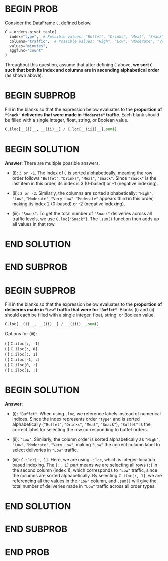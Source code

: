 # BEGIN PROB

Consider the DataFrame `C`, defined below.

```python
C = orders.pivot_table(
  index="type",  # Possible values: "Buffet", "Drinks", "Meal", "Snack"
  columns="traffic",  # Possible values: "High", "Low", "Moderate", "Very Low"
  values="minutes",
  aggfunc="count"
)
```

Throughout this question, assume that after defining `C` above, **we sort `C` such that both its index and columns are in ascending alphabetical order** (as shown above).

# BEGIN SUBPROB

Fill in the blanks so that the expression below evaluates to the **proportion of `"Snack"` deliveries that were made in `"Moderate"` traffic**. Each blank should be filled with a single integer, float, string, or Boolean value.

```python
C.iloc[__(i)__, __(ii)__] / C.loc[__(iii)__].sum()
```

# BEGIN SOLUTION

**Answer**: There are multiple possible answers.

- (i): `3 or -1`. The index of `C` is sorted alphabetically, meaning the row order follows `"Buffet"`, `"Drinks"`, `"Meal"`, `"Snack"`. Since `"Snack"` is the last item in this order, its index is 3 (0-based) or -1 (negative indexing).

- (ii): `2 or -2`. Similarly, the columns are sorted alphabetically: `"High"`, `"Low"`, `"Moderate"`, `"Very Low"`. `"Moderate"` appears third in this order, making its index 2 (0-based) or -2 (negative indexing).

- (iii): `"Snack"`. To get the total number of `"Snack"` deliveries across all traffic levels, we use `C.loc["Snack"]`. The `.sum()` function then adds up all values in that row.

# END SOLUTION

# END SUBPROB

# BEGIN SUBPROB

Fill in the blanks so that the expression below evaluates to the **proportion of deliveries made in `"Low"` traffic that were for `"Buffet"`**. Blanks (i) and (ii) should each be filled with a single integer, float, string, or Boolean value.

```python
C.loc[__(i)__, __(ii)__] / __(iii)__.sum()
```

Options for (iii):  

( ) `C.iloc[:, -1]`  
( ) `C.iloc[:, 0]`  
( ) `C.iloc[:, 1]`  
( ) `C.iloc[-1, :]`  
( ) `C.iloc[0, :]`  
( ) `C.iloc[1, :]`  

# BEGIN SOLUTION
**Answer**:
- (i): `"Buffet"`. When using `.loc`, we reference labels instead of numerical indices. Since the index represents order `"type"` and is sorted alphabetically (`"Buffet"`, `"Drinks"`, `"Meal"`, `"Snack"`), `"Buffet"` is the correct label for selecting the row corresponding to buffet orders.

- (ii): `"Low"`. Similarly, the column order is sorted alphabetically as `"High"`, `"Low"`, `"Moderate"`, `"Very Low"`, making `"Low"` the correct column label to select deliveries in `"Low"` traffic.

- (iii): `C.iloc[:, 1]`. Here, we are using `.iloc`, which is integer-location based indexing. The `[:, 1]` part means we are selecting all rows (`:`) in the second column (index 1), which corresponds to `"Low"` traffic, since the columns are sorted alphabetically. By selecting `C.iloc[:, 1]`, we are referencing all the values in the `"Low"` column, and `.sum()` will give the total number of deliveries made in `"Low"` traffic across all order types.

# END SOLUTION

# END SUBPROB

# END PROB
